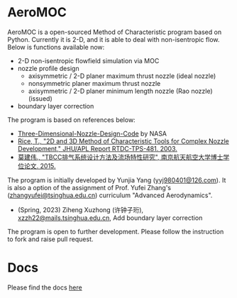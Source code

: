 # AeroMOC

AeroMOC is a open-sourced Method of Characteristic program based on Python. Currently it is 2-D, and it is able to deal with non-isentropic flow. Below is functions available now:

- 2-D non-isentropic flowfield simulation via MOC
- nozzle profile design 
    - axisymmetric / 2-D planer maximum thrust nozzle (ideal nozzle)
    - nonsymmetric planer maximum thrust nozzle
    - axisymmetric / 2-D planer minimum length nozzle (Rao nozzle) (issued)
- boundary layer correction

The program is based on references below:

- [Three-Dimensional-Nozzle-Design-Code](https://github.com/nasa/Three-Dimensional-Nozzle-Design-Code) by NASA
- [Rice, T., "2D and 3D Method of Characteristic Tools for Complex Nozzle Development," JHU/APL Report RTDC-TPS-481. 2003.](https://ntrs.nasa.gov/citations/20030067852)
- [莫建伟., "TBCC排气系统设计方法及流场特性研究", 南京航天航空大学博士学位论文. 2015.](https://xueshu.baidu.com/usercenter/paper/show?paperid=405d0a064724ac1e31c07aecd55e80dd)

The program is initially developed by Yunjia Yang (yyj980401@126.com). It is also a option of the assignment of Prof. Yufei Zhang's (zhangyufei@tsinghua.edu.cn) curriculum "Advanced Aerodynamics".

- (Spring, 2023) Ziheng Xuzhong (许钟子珩), xzzh22@mails.tsinghua.edu.cn, Add boundary layer correction

The program is open to further development. Please follow the instruction to fork and raise pull request.

# Docs

Please find the docs [here](https://aeromoc.readthedocs.io/en/latest/)